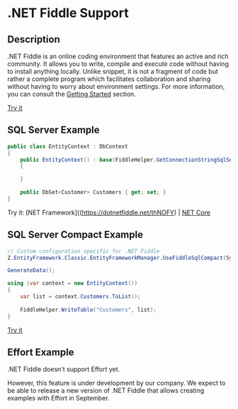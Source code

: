 # .NET Fiddle Support

## Description
.NET Fiddle is an online coding environment that features an active and rich community. It allows you to write, compile and execute code without having to install anything locally. Unlike snippet, it is not a fragment of code but rather a complete program which facilitates collaboration and sharing without having to worry about environment settings. For more information, you can consult the [Getting Started](https://dotnetfiddle.net/GettingStarted/) section.

[Try it](https://dotnetfiddle.net/)

## SQL Server Example
```csharp
public class EntityContext : DbContext
{
	public EntityContext() : base(FiddleHelper.GetConnectionStringSqlServer())
	{

	}
	
	public DbSet<Customer> Customers { get; set; }
}
```

Try it: [NET Framework]((https://dotnetfiddle.net/thNOFY) | [NET Core](https://dotnetfiddle.net/t9KHwk)

## SQL Server Compact Example
```csharp
// Custom configuration specific for .NET Fiddle
Z.EntityFramework.Classic.EntityFrameworkManager.UseFiddleSqlCompact(System.Data.Entity.SqlServerCompact.SqlCeProviderServices.Instance, System.Data.SqlServerCe.SqlCeProviderFactory.Instance);

GenerateData();

using (var context = new EntityContext())
{
	var list = context.Customers.ToList();
	
	FiddleHelper.WriteTable("Customers", list);			
}
```

[Try it](https://dotnetfiddle.net/aw6MDk)

## Effort Example
 .NET Fiddle doesn't support Effort yet.

However, this feature is under development by our company. We expect to be able to release a new version of .NET Fiddle that allows creating examples with Effort in September.
